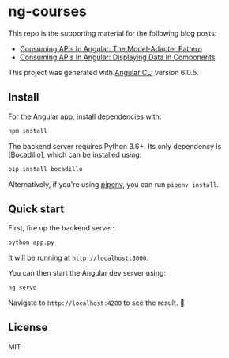 # ng-courses

This repo is the supporting material for the following blog posts:

- [Consuming APIs In Angular: The Model-Adapter Pattern](https://blog.florimondmanca.com/consuming-apis-in-angular-the-model-adapter-pattern)
- [Consuming APIs In Angular: Displaying Data In Components](https://blog.florimondmanca.com/consuming-apis-in-angular-displaying-data-in-components)

This project was generated with [Angular CLI](https://github.com/angular/angular-cli) version 6.0.5.

## Install

For the Angular app, install dependencies with:

```bash
npm install
```

The backend server requires Python 3.6+. Its only dependency is [Bocadillo], which can be installed using:

```bash
pip install bocadillo
```

Alternatively, if you're using [pipenv](https://github.com/pypa/pipenv), you can run `pipenv install`.

## Quick start

First, fire up the backend server:

```bash
python app.py
```

It will be running at `http://localhost:8000`.

You can then start the Angular dev server using:

```bash
ng serve
```

Navigate to `http://localhost:4200` to see the result. 🎊

## License

MIT
